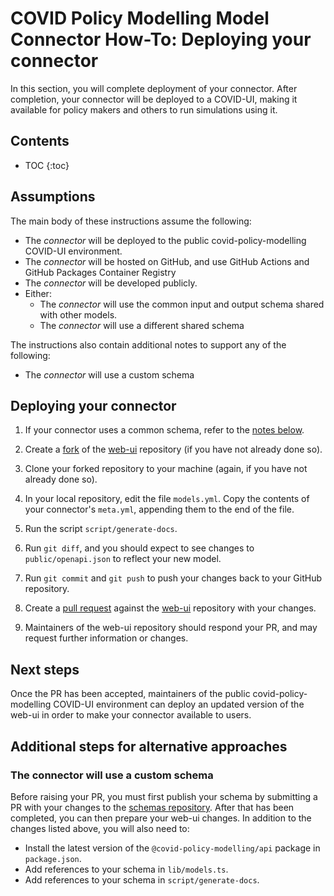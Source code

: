 # COVID Policy Modelling Model Connector How-To: Deploying your connector

In this section, you will complete deployment of your connector.
After completion, your connector will be deployed to a COVID-UI, making it available for policy makers and others to run simulations using it.

## Contents

* TOC
{:toc}

## Assumptions

The main body of these instructions assume the following:

* The *connector* will be deployed to the public covid-policy-modelling COVID-UI environment.
* The *connector* will be hosted on GitHub, and use GitHub Actions and GitHub Packages Container Registry
* The *connector* will be developed publicly.
* Either:
  * The *connector* will use the common input and output schema shared with other models.
  * The *connector* will use a different shared schema

The instructions also contain additional notes to support any of the following:

* The *connector* will use a custom schema

## Deploying your connector

1. If your connector uses a common schema, refer to the [notes below](#the-connector-will-use-a-custom-schema).

1. Create a [fork](https://docs.github.com/en/get-started/quickstart/fork-a-repo) of the [web-ui](https://github.com/covid-policy-modelling/web-ui/) repository (if you have not already done so).

1. Clone your forked repository to your machine (again, if you have not already done so).

1. In your local repository, edit the file `models.yml`.
   Copy the contents of your connector's `meta.yml`, appending them to the end of the file.

1. Run the script `script/generate-docs`.

1. Run `git diff`, and you should expect to see changes to `public/openapi.json` to reflect your new model.

1. Run `git commit` and `git push` to push your changes back to your GitHub repository.

1. Create a [pull request](https://docs.github.com/en/pull-requests/collaborating-with-pull-requests/proposing-changes-to-your-work-with-pull-requests/creating-a-pull-request-from-a-fork) against the [web-ui](https://github.com/covid-policy-modelling/web-ui/) repository with your changes.

1. Maintainers of the web-ui repository should respond your PR, and may request further information or changes.

## Next steps

Once the PR has been accepted, maintainers of the public covid-policy-modelling COVID-UI environment can deploy an updated version of the web-ui in order to make your connector available to users.

## Additional steps for alternative approaches

### The connector will use a custom schema

Before raising your PR, you must first publish your schema by submitting a PR with your changes to the [schemas repository](https://github.com/covid-policy-modelling/schemas).
After that has been completed, you can then prepare your web-ui changes.
In addition to the changes listed above, you will also need to:

  * Install the latest version of the `@covid-policy-modelling/api` package in `package.json`.
  * Add references to your schema in `lib/models.ts`.
  * Add references to your schema in `script/generate-docs`.
